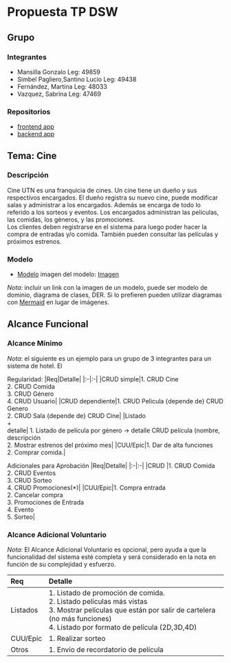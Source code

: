 # Propuesta TP DSW

## Grupo
### Integrantes
* Mansilla Gonzalo Leg: 49859
* Simbel Pagliero,Santino Lucio Leg: 49438
* Fernández, Martina Leg: 48033
* Vazquez, Sabrina Leg: 47469 


### Repositorios
* [frontend app](https://github.com/gonza2nm/cineUTN-frontend)
* [backend app](https://github.com/gonza2nm/cineUTN-backend)

## Tema: Cine
### Descripción
Cine UTN es una franquicia de cines. Un cine tiene un dueño y sus respectivos encargados. El dueño registra su nuevo cine, puede modificar salas y administrar a los encargados. Además se encarga de todo lo referido a los sorteos y eventos.
Los encargados administran las películas, las comidas, los géneros, y las promociones.  
Los clientes deben registrarse en el sistema para luego poder hacer la compra de entradas y/o comida. También pueden consultar las películas y próximos estrenos. 

### Modelo
* [Modelo](https://app.diagrams.net/#G11WrESic0HIv2KUoiPSt1pC8J9RV4a3Y3#%7B%22pageId%22%3A%22qWFum7RDt3cktn1nixqp%22%7D)
imagen del modelo: [Imagen](https://drive.google.com/file/d/1pCvPwV4grpSzm78EUiYKmU_U586tpWAS/view?usp=drive_link)

*Nota*: incluir un link con la imagen de un modelo, puede ser modelo de dominio, diagrama de clases, DER. Si lo prefieren pueden utilizar diagramas con [Mermaid](https://mermaid.js.org) en lugar de imágenes.

## Alcance Funcional 

### Alcance Mínimo

*Nota*: el siguiente es un ejemplo para un grupo de 3 integrantes para un sistema de hotel. El 

Regularidad:
|Req|Detalle|
|:-|:-|
|CRUD simple|1. CRUD Cine<br>2. CRUD Comida<br>3. CRUD Género<br>4. CRUD Usuario|
|CRUD dependiente|1. CRUD Pelicula {depende de} CRUD Genero<br>2. CRUD Sala {depende de} CRUD Cine|
|Listado<br>+<br>detalle| 1. Listado de película por género -> detalle CRUD película (nombre, descripción<br> 2. Mostrar estrenos del próximo mes|
|CUU/Epic|1. Dar de alta funciones<br>2. Comprar comida.|


Adicionales para Aprobación
|Req|Detalle|
|:-|:-|
|CRUD |1. CRUD Comida<br>2. CRUD Eventos<br>3. CRUD Sorteo<br>4. CRUD Promociones(*)|
|CUU/Epic|1. Compra entrada<br>2. Cancelar compra<br>3. Promociones de Entrada<br>4. Evento<br>5. Sorteo|


### Alcance Adicional Voluntario

*Nota*: El Alcance Adicional Voluntario es opcional, pero ayuda a que la funcionalidad del sistema esté completa y será considerado en la nota en función de su complejidad y esfuerzo.

|Req|Detalle|
|:-|:-|
|Listados |1. Listado de promoción de comida.<br>2. Listado películas más vistas<br>3. Mostrar películas que están por salir de cartelera (no más funciones)<br>4. Listado por formato de película (2D,3D,4D)|
|CUU/Epic|1. Realizar sorteo<br>|
|Otros|1. Envío de recordatorio de película|

